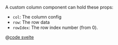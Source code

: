 A custom column component can hold these props:

* `col`: The column config
* `row`: The row data
* `rowIdex`: The row index number (from 0).

@[code svelte](components/table/demos/custom-column/CustomColumn.svelte)